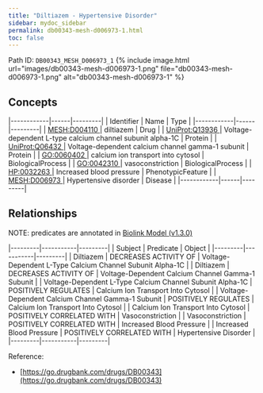 ```yaml
---
title: "Diltiazem - Hypertensive Disorder"
sidebar: mydoc_sidebar
permalink: db00343-mesh-d006973-1.html
toc: false 
---
```



Path ID: `DB00343_MESH_D006973_1`
{% include image.html url="images/db00343-mesh-d006973-1.png" file="db00343-mesh-d006973-1.png" alt="db00343-mesh-d006973-1" %}

## Concepts

|------------|------|---------|
| Identifier | Name | Type    |
|------------|------|---------|
| <a href="https://identifiers.org/MESH:D004110">MESH:D004110 </a> | diltiazem | Drug |
| <a href="https://identifiers.org/UniProt:Q13936">UniProt:Q13936 </a> | Voltage-dependent L-type calcium channel subunit alpha-1C | Protein |
| <a href="https://identifiers.org/UniProt:Q06432">UniProt:Q06432 </a> | Voltage-dependent calcium channel gamma-1 subunit | Protein |
| <a href="https://identifiers.org/GO:0060402">GO:0060402 </a> | calcium ion transport into cytosol | BiologicalProcess |
| <a href="https://identifiers.org/GO:0042310">GO:0042310 </a> | vasoconstriction | BiologicalProcess |
| <a href="https://identifiers.org/HP:0032263">HP:0032263 </a> | Increased blood pressure | PhenotypicFeature |
| <a href="https://identifiers.org/MESH:D006973">MESH:D006973 </a> | Hypertensive disorder | Disease |
|------------|------|---------|

## Relationships


NOTE: predicates are annotated in <a href="https://github.com/biolink/biolink-model/releases/tag/v1.3.0">Biolink Model (v1.3.0)</a>

|---------|-----------|---------|
| Subject | Predicate | Object  |
|---------|-----------|---------|
| Diltiazem | DECREASES ACTIVITY OF | Voltage-Dependent L-Type Calcium Channel Subunit Alpha-1C |
| Diltiazem | DECREASES ACTIVITY OF | Voltage-Dependent Calcium Channel Gamma-1 Subunit |
| Voltage-Dependent L-Type Calcium Channel Subunit Alpha-1C | POSITIVELY REGULATES | Calcium Ion Transport Into Cytosol |
| Voltage-Dependent Calcium Channel Gamma-1 Subunit | POSITIVELY REGULATES | Calcium Ion Transport Into Cytosol |
| Calcium Ion Transport Into Cytosol | POSITIVELY CORRELATED WITH | Vasoconstriction |
| Vasoconstriction | POSITIVELY CORRELATED WITH | Increased Blood Pressure |
| Increased Blood Pressure | POSITIVELY CORRELATED WITH | Hypertensive Disorder |
|---------|-----------|---------|

Reference: 
  - [https://go.drugbank.com/drugs/DB00343](https://go.drugbank.com/drugs/DB00343)
